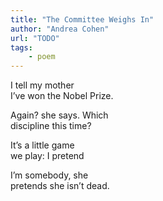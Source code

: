 ```yaml
---
title: "The Committee Weighs In"
author: "Andrea Cohen"
url: "TODO"
tags: 
    - poem
---
```



I tell my mother<br>
I’ve won the Nobel Prize.

Again? she says. Which<br>
discipline this time?

It’s a little game<br>
we play: I pretend

I’m somebody, she<br>
pretends she isn’t dead.